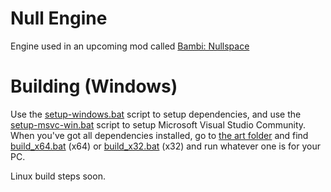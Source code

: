 # Null Engine
Engine used in an upcoming mod called [Bambi: Nullspace](https://discord.gg/MjDUM6T7rg)

# Building (Windows)
Use the [setup-windows.bat](setup/setup-windows.bat) script to setup dependencies, and use the [setup-msvc-win.bat](setup/setup-msvc-win.bat) script to setup Microsoft Visual Studio Community.
When you've got all dependencies installed, go to [the art folder](art) and find [build_x64.bat](art/build_x64.bat) (x64) or [build_x32.bat](art/build_x32.bat) (x32) and run whatever one is for your PC.

Linux build steps soon.
